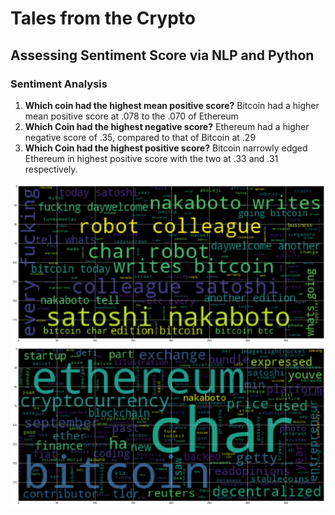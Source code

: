 # Tales from the Crypto 
## Assessing Sentiment Score via NLP and Python


### Sentiment Analysis
1.  **Which coin had the highest mean positive score?** Bitcoin had a higher mean positive score at .078 to the .070 of Ethereum
2. **Which Coin had the highest negative score?** Ethereum had a higher negative score of .35, compared to that of Bitcoin at .29
3. **Which Coin had the highest positive score?** Bitcoin narrowly edged Ethereum in highest positive score with the two at .33 and .31 respectively.

![alt text](btcwordcloud.png)
![alt text](ethwordcloud.png)
